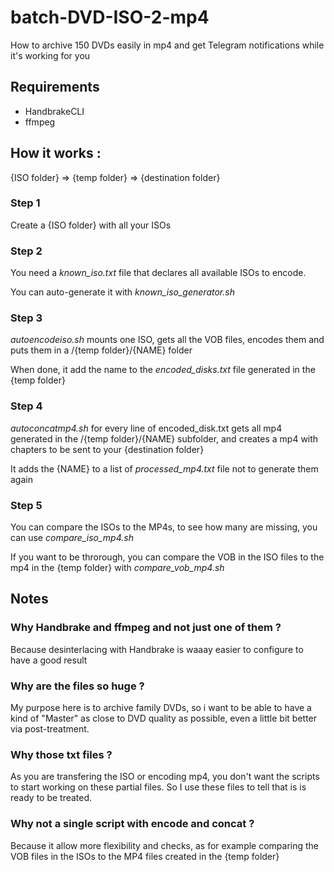 # batch-DVD-ISO-2-mp4
How to archive 150 DVDs easily in mp4 and get Telegram notifications while it's working for you

## Requirements
- HandbrakeCLI
- ffmpeg

## How it works :

{ISO folder} => {temp folder} => {destination folder}

### Step 1

Create a {ISO folder} with all your ISOs

### Step 2

You need a *known_iso.txt* file that declares all available ISOs to encode.

You can auto-generate it with *known_iso_generator.sh*

### Step 3 

*autoencodeiso.sh* mounts one ISO, gets all the VOB files, encodes them and puts them in a /{temp folder}/{NAME} folder

When done, it add the name to the *encoded_disks.txt* file generated in the {temp folder}

### Step 4 

*autoconcatmp4.sh* for every line of encoded_disk.txt gets all mp4 generated in the /{temp folder}/{NAME} subfolder, and creates a mp4 with chapters to be sent to your {destination folder}

It adds the {NAME} to a list of *processed_mp4.txt* file not to generate them again

### Step 5 

You can compare the ISOs to the MP4s, to see how many are missing, you can use *compare_iso_mp4.sh*

If you want to be throrough, you can compare the VOB in the ISO files to the mp4 in the {temp folder} with *compare_vob_mp4.sh*

## Notes

### Why Handbrake and ffmpeg and not just one of them ?
Because desinterlacing with Handbrake is waaay easier to configure to have a good result

### Why are the files so huge ?
My purpose here is to archive family DVDs, so i want to be able to have a kind of "Master" as close to DVD quality as possible, even a little bit better via post-treatment.

### Why those txt files ?
As you are transfering the ISO or encoding mp4, you don't want the scripts to start working on these partial files. So I use these files to tell that is is ready to be treated.

### Why not a single script with encode and concat ?
Because it allow more flexibility and checks, as for example comparing the VOB files in the ISOs to the MP4 files created in the {temp folder}
